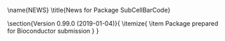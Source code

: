 \name{NEWS}
\title{News for Package SubCellBarCode}

\section{Version 0.99.0 (2019-01-04)}{
 \itemize{
  \item Package prepared for Bioconductor submission
 }
}
